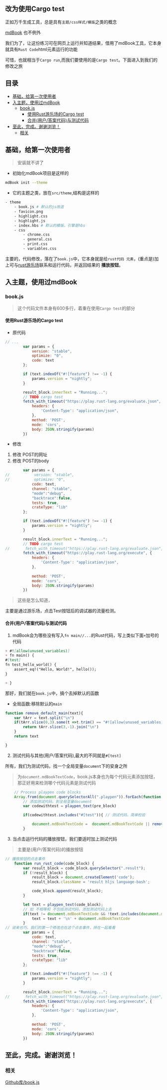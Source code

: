 ## 改为使用Cargo test

正如万千生成工具，总是具有`主题/css样式/模版`之类的概念

[mdBook](https://github.com/rust-lang-nursery/mdBook) 也不例外

我们为了，让这份练习可在网页上运行并知道结果，借用了mdBook工具，它本身就具有`Rust Code`html元素运行的功能

可惜，也就相当于`Cargo run`,而我们要使用的是`Cargo test`。下面进入到我们的修改之旅

## 目录

<!-- START doctoc generated TOC please keep comment here to allow auto update -->
<!-- DON'T EDIT THIS SECTION, INSTEAD RE-RUN doctoc TO UPDATE -->


- [基础，给第一次使用者](#%E5%9F%BA%E7%A1%80%E7%BB%99%E7%AC%AC%E4%B8%80%E6%AC%A1%E4%BD%BF%E7%94%A8%E8%80%85)
- [入主题，使用过mdBook](#%E5%85%A5%E4%B8%BB%E9%A2%98%E4%BD%BF%E7%94%A8%E8%BF%87mdbook)
  - [book.js](#bookjs)
    - [使用Rust游乐场的Cargo test](#%E4%BD%BF%E7%94%A8rust%E6%B8%B8%E4%B9%90%E5%9C%BA%E7%9A%84cargo-test)
    - [合并(用户/答案代码)与测试代码](#%E5%90%88%E5%B9%B6%E7%94%A8%E6%88%B7%E7%AD%94%E6%A1%88%E4%BB%A3%E7%A0%81%E4%B8%8E%E6%B5%8B%E8%AF%95%E4%BB%A3%E7%A0%81)
- [至此，完成。谢谢浏览！](#%E8%87%B3%E6%AD%A4%E5%AE%8C%E6%88%90%E8%B0%A2%E8%B0%A2%E6%B5%8F%E8%A7%88)
  - [相关](#%E7%9B%B8%E5%85%B3)

<!-- END doctoc generated TOC please keep comment here to allow auto update -->

## 基础，给第一次使用者

> 安装就不讲了

- 初始化mdBook项目是这样的

``` bash
mdBook init --theme
```

- 它的主题之类，放在`src/theme`,结构是这样的

``` bash
- theme
    - book.js # 默认的js改造
    - favicon.png
    - highlight.css
    - highlight.js
    - index.hbs # 默认的模版，引擎是hbs
    - css
        - chrome.css
        - general.css
        - print.css
        - variables.css
```

主要的，代码修改，落在了`book.js`中，它本身就是给`rust代码 元素`，(重点是)加上可与[rust游乐场](https://play.rust-lang.org/)联系和运行代码，并返回结果的 **播放按钮**。

## 入主题，使用过mdBook

### book.js

> 这个代码文件本身有600多行，着重在使用`Cargo test`的部分

#### 使用Rust游乐场的Cargo test

- 原代码

``` js
// ...
        var params = {
            version: "stable",
            optimize: "0",
            code: text
        };

        if (text.indexOf("#![feature") !== -1) {
            params.version = "nightly";
        }

        result_block.innerText = "Running...";
        // TODO cargo test
        fetch_with_timeout("https://play.rust-lang.org/evaluate.json", {
            headers: {
                'Content-Type': "application/json",
            },
            method: 'POST',
            mode: 'cors',
            body: JSON.stringify(params)
        })
```

- 修改

1. 修改 POST的网址
2. 修改 POST的body

``` js
        var params = {
//           version: "stable",
//           optimize: "0",
            code: text,
            channel: "stable",
            "mode":"debug",
            "backtrace":false,
            tests: true,
            crateType: "lib"
        };

        if (text.indexOf("#![feature") !== -1) {
            params.version = "nightly";
        }

        result_block.innerText = "Running...";
        // TODO cargo test
//       fetch_with_timeout("https://play.rust-lang.org/evaluate.json", {
        fetch_with_timeout("https://play.rust-lang.org/execute", {
            headers: {
                'Content-Type': "application/json",
            },
            
            method: 'POST',
            mode: 'cors',
            body: JSON.stringify(params)
        })
```

> 这些是怎么知道，

主要是通过游乐场，点击Test按钮后的调试器的流量检测。

#### 合并(用户/答案代码)与测试代码

1. mdBook会为哪些没有写入`fn main//...`的Rust代码，写上类似下面`+`加号的代码

``` md
+ #![allow(unused_variables)] 
+ fn main() {
#[test]
fn test_hello_world() {
    assert_eq!("Hello, World!", hello());
}

+ }
```

那好，我们就在`book.js`中，搞个去掉默认的函数

- 全局函数:移除默认的`main`

``` js
function remove_default_main(text){
    var tArr = text.split("\n")
    if(tArr.slice(0,3).some(t =>t.trim() == "#![allow(unused_variables)]")){
        return tArr.slice(3,-1).join("\n")
    }
    return text

}
```

2. 测试代码与其他(用户/答案代码),最大的不同就是`#[test]`

所有，我们为测试代码，找一个全局变量`document`下的安身之所

> 为`document.mdBookTextCode`，book.js本身也为每个代码元素添加按钮，那正好用来检测哪个代码元素是测试代码

``` js
    // Process playpen code blocks
    Array.from(document.querySelectorAll(".playpen")).forEach(function (pre_block) {
        // 添加测试代码，到全局变量document
        var codewithtest = playpen_text(pre_block)

        if(codewithtest.includes("#[test")){ // 测试代码，简单检验

            document.mdBookTextCode =  document.mdBookTextCode || remove_default_main(codewithtest)
        }
```

3. 当点击运行代码的播放按钮，我们要适时加上测试代码

> 主要是(用户/答案代码)的播放按钮

``` js
// 播放按钮的点击事件
    function run_rust_code(code_block) {
        var result_block = code_block.querySelector(".result");
        if (!result_block) {
            result_block = document.createElement('code');
            result_block.className = 'result hljs language-bash';

            code_block.append(result_block);
        }

        let text = playpen_text(code_block);
        // 如 不相等和 不包括测试代码，添加测试代码上去
        if(text != document.mdBookTextCode && !text.includes(document.mdBookTextCode)){
            text = text + '\n' + document.mdBookTextCode
        }
// 说来也巧，我们的第一个修改也在这个点击事件，拼在一起看看
        var params = {
            code: text,
            channel: "stable",
            "mode":"debug",
            "backtrace":false,
            tests: true,
            crateType: "lib"
        };

        if (text.indexOf("#![feature") !== -1) {
            params.version = "nightly";
        }

        result_block.innerText = "Running...";
//       fetch_with_timeout("https://play.rust-lang.org/evaluate.json", {
        fetch_with_timeout("https://play.rust-lang.org/execute", {
            headers: {
                'Content-Type': "application/json",
            },
            
            method: 'POST',
            mode: 'cors',
            body: JSON.stringify(params)
        })
```

## 至此，完成。谢谢浏览！

### 相关

[Github库/book.js](https://github.com/chinanf-boy/exercism-rust-zh/blob/master/theme/book.js)

